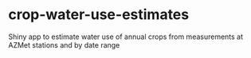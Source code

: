 # crop-water-use-estimates
Shiny app to estimate water use of annual crops from measurements at AZMet stations and by date range
